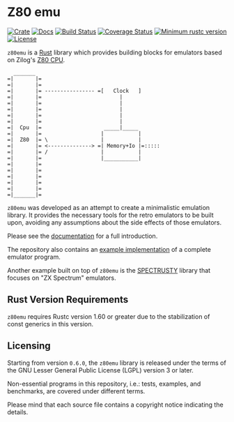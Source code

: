 Z80 emu
=======

[![Crate][Crate img]][Crate Link]
[![Docs][Docs img]][Docs Link]
[![Build Status][Build img]][Build Link]
[![Coverage Status][Coverage img]][Coverage Link]
[![Minimum rustc version][rustc version img]][rustc version link]
[![License][License img]][License Link]

`z80emu` is a [Rust](https://www.rust-lang.org) library which provides building blocks for emulators based on
Zilog's [Z80 CPU](https://en.wikipedia.org/wiki/Zilog_Z80).


```text
  _______
=|       |=
=|       |=                               
=|       |= ---------------- =[   Clock   ]
=|       |=                         |
=|       |=                         |
=|       |=                         |
=|       |=                         |
=|       |=                         |
=|  Cpu  |=                    _____|_____
=|       |=                   |           |
=|  Z80  |= \                 |           |
=|       |= <--------------> =| Memory+Io |=:::::
=|       |= /                 |           |
=|       |=                   |___________|
=|       |=
=|       |=
=|       |=
=|       |=
=|       |=
=|_______|=
```

`z80emu` was developed as an attempt to create a minimalistic emulation library. It provides the necessary tools for the retro emulators to be built upon, avoiding any assumptions about the side effects of those emulators.

Please see the [documentation][Docs Link] for a full introduction.

The repository also contains an [example implementation](examples/ral1243) of a complete emulator program.

Another example built on top of `z80emu` is the [SPECTRUSTY](https://royaltm.github.io/spectrusty) library that focuses on "ZX Spectrum" emulators.


Rust Version Requirements
-------------------------

`z80emu` requires Rustc version 1.60 or greater due to the stabilization of const generics in this version.


Licensing
---------

Starting from version `0.6.0`, the `z80emu` library is released under the terms of the GNU Lesser General Public License (LGPL) version 3 or later.

Non-essential programs in this repository, i.e.: tests, examples, and benchmarks, are covered under different terms.

Please mind that each source file contains a copyright notice indicating the details.

[Crate Link]: https://crates.io/crates/z80emu
[Crate img]: https://img.shields.io/crates/v/z80emu.svg
[Docs Link]: https://docs.rs/z80emu
[Docs img]: https://docs.rs/z80emu/badge.svg
[Build Link]: https://github.com/royaltm/rust-z80emu/actions/workflows/ci.yml
[Build img]: https://github.com/royaltm/rust-z80emu/actions/workflows/ci.yml/badge.svg?branch=master
[rustc version link]: https://github.com/royaltm/rust-z80emu#rust-version-requirements
[rustc version img]: https://img.shields.io/badge/rustc-1.60+-lightgray.svg
[License Link]: https://www.gnu.org/licenses/#LGPL
[License img]: https://img.shields.io/crates/l/z80emu
[Coverage Link]: https://coveralls.io/github/royaltm/rust-z80emu?branch=master
[Coverage img]: https://coveralls.io/repos/github/royaltm/rust-z80emu/badge.svg?branch=master
